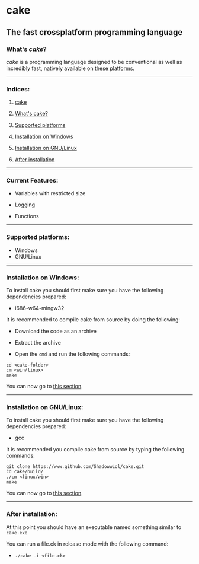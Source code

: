 # cake
## The fast crossplatform programming language

### What's *cake*?
*cake* is a programming language designed to be conventional as well as incredibly fast, natively available on [these platforms](#supported-platforms).

---

### Indices:
1. [cake](#cake)

2. [What's cake?](#whats-cake)

3. [Supported platforms](#supported-platforms)

4. [Installation on Windows](#installation-on-windows)

5. [Installation on GNU/Linux](#installation-on-gnulinux)

6. [After installation](#after-installation)

---

### Current Features:
* Variables with restricted size

* Logging

* Functions

---

### Supported platforms:
* Windows
* GNU/Linux

---

### Installation on Windows:
To install cake you should first make sure you have the following dependencies prepared:
* i686-w64-mingw32

It is recommended to compile cake from source by doing the following:
* Download the code as an archive

* Extract the archive

* Open the `cmd` and run the following commands:

```
cd <cake-folder>
cm <win/linux>
make
```

You can now go to [this section](#after-installation).

---

### Installation on GNU/Linux:
To install cake you should first make sure you have the following dependencies prepared:
* gcc

It is recommended you compile cake from source by typing the following commands:

```
git clone https://www.github.com/ShadowwLol/cake.git
cd cake/build/
./cm <linux/win>
make
```

You can now go to [this section](#after-installation).

---

### After installation:
At this point you should have an executable named something similar to `cake.exe`

You can run a file.ck in release mode with the following command:
* `./cake -i <file.ck>`
